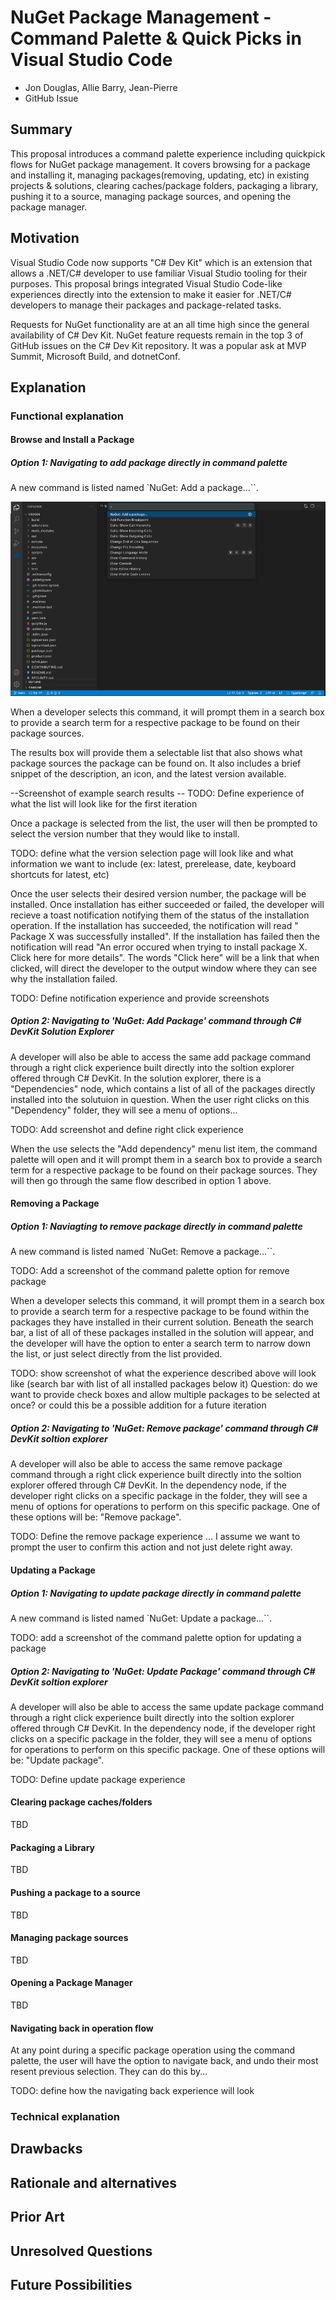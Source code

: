 # NuGet Package Management - Command Palette & Quick Picks in Visual Studio Code
<!-- Replace `Title` with an appropriate title for your design -->

- Jon Douglas, Allie Barry, Jean-Pierre
- GitHub Issue <!-- GitHub Issue link -->

## Summary

<!-- One-paragraph description of the proposal. -->
This proposal introduces a command palette experience including quickpick flows for NuGet package management. It covers browsing for a package and installing it, managing packages(removing, updating, etc) in existing projects & solutions, clearing caches/package folders, packaging a library, pushing it to a source, managing package sources, and opening the package manager.

## Motivation

<!-- Why are we doing this? What pain points does this solve? What is the expected outcome? -->
Visual Studio Code now supports "C# Dev Kit" which is an extension that allows a .NET/C# developer to use familiar Visual Studio tooling for their purposes. This proposal brings integrated Visual Studio Code-like experiences directly into the extension to make it easier for .NET/C# developers to manage their packages and package-related tasks.

Requests for NuGet functionality are at an all time high since the general availability of C# Dev Kit. NuGet feature requests remain in the top 3 of GitHub issues on the C# Dev Kit repository. It was a popular ask at MVP Summit, Microsoft Build, and dotnetConf.

## Explanation

### Functional explanation

<!-- Explain the proposal as if it were already implemented and you're teaching it to another person. -->
<!-- Introduce new concepts, functional designs with real life examples, and low-fidelity mockups or pseudocode to show how this proposal would look. -->

#### Browse and Install a Package

##### Option 1: Navigating to add package directly in command palette

A new command is listed named `NuGet: Add a package...``. 

![Screenshot showing the Visual Studio Code command palette with 'NuGet: Add package...' command at the top of the list and highlighted](../../meta/resources/vscode-commands/addpackage-commandpalette1.png)

When a developer selects this command, it will prompt them in a search box to provide a search term for a respective package to be found on their package sources.

The results box will provide them a selectable list that also shows what package sources the package can be found on. It also includes a brief snippet of the description, an icon, and the latest version available.

--Screenshot of example search results --
TODO: Define experience of what the list will look like for the first iteration

Once a package is selected from the list, the user will then be prompted to select the version number that they would like to install.

TODO: define what the version selection page will look like and what information we want to include (ex: latest, prerelease, date, keyboard shortcuts for latest, etc)

Once the user selects their desired version number, the package will be installed. Once installation has either succeeded or failed, the developer will recieve a toast notification notifying them of the status of the installation operation. If the installation has succeeded, the notification will read " Package X was successfully installed". If the installation has failed then the notification will read "An error occured when trying to install package X. Click here for more details". The words "Click here" will be a link that when clicked, will direct the developer to the output window where they can see why the installation failed.

TODO: Define notification experience and provide screenshots

##### Option 2: Navigating to 'NuGet: Add Package' command through C# DevKit Solution Explorer

A developer will also be able to access the same add package command through a right click experience built directly into the soltion explorer offered through C# DevKit. In the solution explorer, there is a "Dependencies" node, which contains a list of all of the packages directly installed into the solutuion in question. When the user right clicks on this "Dependency" folder, they will see a menu of options...

TODO: Add screenshot and define right click experience

When the use selects the "Add dependency" menu list item, the command palette will open and it will prompt them in a search box to provide a search term for a respective package to be found on their package sources. They will then go through the same flow described in option 1 above.

#### Removing a Package

##### Option 1: Naviagting to remove package directly in command palette
A new command is listed named `NuGet: Remove a package...``.

TODO: Add a screenshot of the command palette option for remove package

When a developer selects this command, it will prompt them in a search box to provide a search term for a respective package to be found within the packages they have installed in their current solution. Beneath the search bar, a list of all of these packages installed in the solution will appear, and the developer will have the option to enter a search term to narrow down the list, or just select directly from the list provided.

TODO: show screenshot of what the experience described above will look like (search bar with list of all installed packages below it)
Question: do we want to provide check boxes and allow multiple packages to be selected at once? or could this be a possible addition for a future iteration

##### Option 2: Navigating to 'NuGet: Remove package' command through C# DevKit soltion explorer

A developer will also be able to access the same remove package command through a right click experience built directly into the soltion explorer offered through C# DevKit. In the dependency node, if the developer right clicks on a specific package in the folder, they will see a menu of options for operations to perform on this specific package. One of these options will be: "Remove package".

TODO: Define the remove package experience ... I assume we want to prompt the user to confirm this action and not just delete right away.

#### Updating a Package

##### Option 1: Navigating to update package directly in command palette
A new command is listed named `NuGet: Update a package...``.

TODO: add a screenshot of the command palette option for updating a package


##### Option 2: Navigating to 'NuGet: Update Package' command through C# DevKit soltion explorer

A developer will also be able to access the same update package command through a right click experience built directly into the soltion explorer offered through C# DevKit. In the dependency node, if the developer right clicks on a specific package in the folder, they will see a menu of options for operations to perform on this specific package. One of these options will be: "Update package".

TODO: Define update package experience

#### Clearing package caches/folders

TBD 

#### Packaging a Library
TBD

#### Pushing a package to a source
TBD

#### Managing package sources
TBD

#### Opening a Package Manager
TBD

#### Navigating back in operation flow

At any point during a specific package operation using the command palette, the user will have the option to navigate back, and undo their most resent previous selection. They can do this by...

TODO: define how the navigating back experience will look

### Technical explanation

<!-- Explain the proposal in sufficient detail with implementation details, interaction models, and clarification of corner cases. -->

## Drawbacks

<!-- Why should we not do this? -->

## Rationale and alternatives

<!-- Why is this the best design compared to other designs? -->
<!-- What other designs have been considered and why weren't they chosen? -->
<!-- What is the impact of not doing this? -->

## Prior Art

<!-- What prior art, both good and bad are related to this proposal? -->
<!-- Do other features exist in other ecosystems and what experience have their community had? -->
<!-- What lessons from other communities can we learn from? -->
<!-- Are there any resources that are relevant to this proposal? -->

## Unresolved Questions

<!-- What parts of the proposal do you expect to resolve before this gets accepted? -->
<!-- What parts of the proposal need to be resolved before the proposal is stabilized? -->
<!-- What related issues would you consider out of scope for this proposal but can be addressed in the future? -->

## Future Possibilities

<!-- What future possibilities can you think of that this proposal would help with? -->
